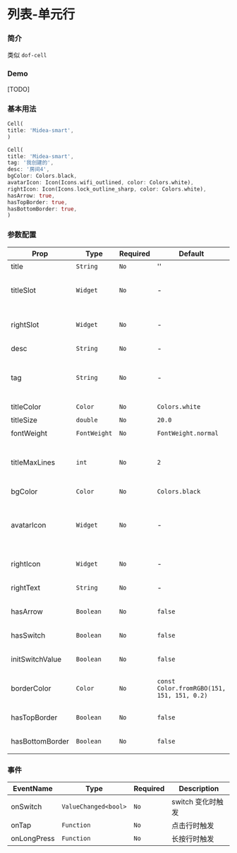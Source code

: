 # 列表-单元行

### 简介
类似 `dof-cell`

### Demo
[TODO]
### 基本用法

```dart
Cell(
title: 'Midea-smart',
)

Cell(
title: 'Midea-smart',
tag: '我创建的',
desc: '房间4',
bgColor: Colors.black,
avatarIcon: Icon(Icons.wifi_outlined, color: Colors.white),
rightIcon: Icon(Icons.lock_outline_sharp, color: Colors.white),
hasArrow: true,
hasTopBorder: true,
hasBottomBorder: true,
)
```

### 参数配置
| Prop | Type | Required | Default | Description |
|------|------|----------|---------|-------------|
| title | `String` |`No`| '' | 标题  |
| titleSlot | `Widget` |`No`| - | 标题插槽，自定义标题布局及样式  |
| rightSlot | `Widget` |`No`| - | 右侧插槽，自定义右侧布局及样式  |
| desc | `String` |`No`| - | 描述  |
| tag | `String` |`No`| - | 标签、标注，带固定样式的圆角文字背景  |
| titleColor | `Color` |`No`| `Colors.white` | 标题颜色  |
| titleSize | `double` |`No`| `20.0` | 标题大小  |
| fontWeight | `FontWeight` |`No`| `FontWeight.normal` | 标题粗细  |
| titleMaxLines | `int` |`No`| `2` | 标题最大行数，超出长度则截断并显示...  |
| bgColor | `Color` |`No`| `Colors.black` | 背景颜色  |
| avatarIcon | `Widget` |`No`| - | 左侧图标，类型扩大为Widget，也可传入 Image |
| rightIcon | `Widget` |`No`| - | 右侧图标，同上  |
| rightText | `String` |`No`| - | 显示右边文本  |
| hasArrow | `Boolean` |`No`| `false` | 是否显示右箭头  |
| hasSwitch | `Boolean` |`No`| `false` | 是否显示右边Switch  |
| initSwitchValue | `Boolean` |`No`| `false` | Switch初始值  |
| borderColor | `Color` |`No`| `const Color.fromRGBO(151, 151, 151, 0.2)` | 边框颜色，包括上下边框  |
| hasTopBorder | `Boolean` |`No`| `false` | 是否显示上边框  |
| hasBottomBorder | `Boolean` |`No`| `false` | 是否显示下边框  |

### 事件
| EventName | Type | Required |  Description |
|------|------|----------|--------------|
| onSwitch | `ValueChanged<bool>` | `No` | switch 变化时触发 |
| onTap | `Function` | `No` | 点击行时触发 |
| onLongPress | `Function` | `No` | 长按行时触发 |